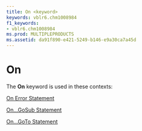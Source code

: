 ```yaml
---
title: On <keyword>
keywords: vblr6.chm1008984
f1_keywords:
- vblr6.chm1008984
ms.prod: MULTIPLEPRODUCTS
ms.assetid: da91f890-e421-5249-b146-e9a30ca7a45d
---
```



# On <keyword>

The  **On** keyword is used in these contexts:

[On Error Statement](on-error-statement.md)

[On...GoSub Statement](ongosub-ongoto-statements.md)

[On...GoTo Statement](ongosub-ongoto-statements.md)

